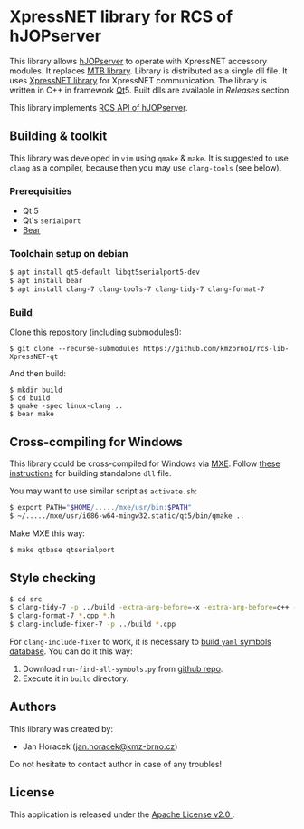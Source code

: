 # XpressNET library for RCS of hJOPserver

This library allows [hJOPserver](https://github.com/kmzbrnoI/hJOPserver) to
operate with XpressNET accessory modules. It replaces
[MTB library](https://github.com/kmzbrnoI/mtb-lib). Library is distributed as
a single dll file. It uses [XpressNET library](https://github.com/kmzbrnoI/xn-lib-cpp-qt)
for XpressNET communication. The library is written in C++ in framework
[Qt](https://www.qt.io/)5. Built dlls are available in *Releases* section.

This library implements
[RCS API of hJOPserver](https://github.com/kmzbrnoI/mtb-lib/wiki/api-specs).

## Building & toolkit

This library was developed in `vim` using `qmake` & `make`. It is suggested
to use `clang` as a compiler, because then you may use `clang-tools` (see below).

### Prerequisities

 * Qt 5
 * Qt's `serialport`
 * [Bear](https://github.com/rizsotto/Bear)

### Toolchain setup on debian

```bash
$ apt install qt5-default libqt5serialport5-dev
$ apt install bear
$ apt install clang-7 clang-tools-7 clang-tidy-7 clang-format-7
```

### Build

Clone this repository (including submodules!):

```
$ git clone --recurse-submodules https://github.com/kmzbrnoI/rcs-lib-XpressNET-qt
```

And then build:

```
$ mkdir build
$ cd build
$ qmake -spec linux-clang ..
$ bear make
```

## Cross-compiling for Windows

This library could be cross-compiled for Windows via [MXE](https://mxe.cc/).
Follow [these instructions](https://stackoverflow.com/questions/14170590/building-qt-5-on-linux-for-windows)
for building standalone `dll` file.

You may want to use similar script as `activate.sh`:

```bash
$ export PATH="$HOME/...../mxe/usr/bin:$PATH"
$ ~/...../mxe/usr/i686-w64-mingw32.static/qt5/bin/qmake ..
```

Make MXE this way:

```bash
$ make qtbase qtserialport
```

## Style checking

```bash
$ cd src
$ clang-tidy-7 -p ../build -extra-arg-before=-x -extra-arg-before=c++ -extra-arg=-std=c++14 -header-filter=src/ *.cpp
$ clang-format-7 *.cpp *.h
$ clang-include-fixer-7 -p ../build *.cpp
```

For `clang-include-fixer` to work, it is necessary to [build `yaml` symbols
database](https://clang.llvm.org/extra/clang-include-fixer.html#creating-a-symbol-index-from-a-compilation-database).
You can do it this way:

 1. Download `run-find-all-symbols.py` from [github repo](https://github.com/microsoft/clang-tools-extra/blob/master/include-fixer/find-all-symbols/tool/run-find-all-symbols.py).
 2. Execute it in `build` directory.

## Authors

This library was created by:

 * Jan Horacek ([jan.horacek@kmz-brno.cz](mailto:jan.horacek@kmz-brno.cz))

Do not hesitate to contact author in case of any troubles!

## License

This application is released under the [Apache License v2.0
](https://www.apache.org/licenses/LICENSE-2.0).
